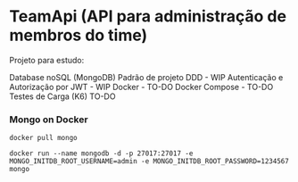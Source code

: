 # TeamApi (API para administração de membros do time)

Projeto para estudo:

Database noSQL  (MongoDB)
Padrão de projeto DDD - WIP
Autenticação e Autorização por JWT - WIP
Docker - TO-DO
Docker Compose - TO-DO
Testes de Carga (K6) TO-DO

### Mongo on Docker 

```
docker pull mongo
```
```
docker run --name mongodb -d -p 27017:27017 -e MONGO_INITDB_ROOT_USERNAME=admin -e MONGO_INITDB_ROOT_PASSWORD=1234567 mongo
```
